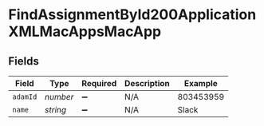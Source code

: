 # FindAssignmentById200ApplicationXMLMacAppsMacApp


## Fields

| Field              | Type               | Required           | Description        | Example            |
| ------------------ | ------------------ | ------------------ | ------------------ | ------------------ |
| `adamId`           | *number*           | :heavy_minus_sign: | N/A                | 803453959          |
| `name`             | *string*           | :heavy_minus_sign: | N/A                | Slack              |
